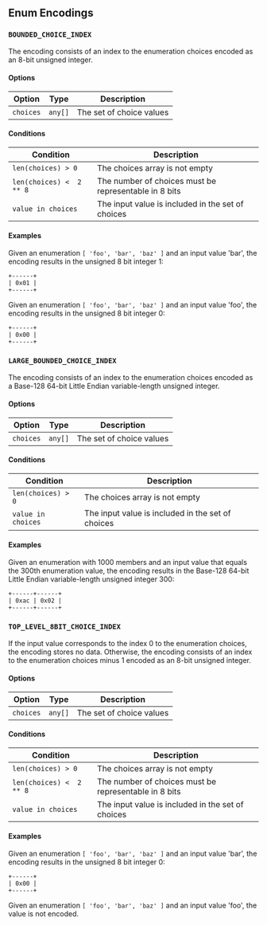 Enum Encodings
--------------

### `BOUNDED_CHOICE_INDEX`

The encoding consists of an index to the enumeration choices encoded as an
8-bit unsigned integer.

#### Options

| Option    | Type    | Description                 |
|-----------|---------|-----------------------------|
| `choices` | `any[]` | The set of choice values    |

#### Conditions

| Condition                | Description                                            |
|--------------------------|--------------------------------------------------------|
| `len(choices) > 0`       | The choices array is not empty                         |
| `len(choices) <  2 ** 8` | The number of choices must be representable in 8 bits  |
| `value in choices`       | The input value is included in the set of choices      |

#### Examples

Given an enumeration `[ 'foo', 'bar', 'baz' ]` and an input value 'bar', the
encoding results in the unsigned 8 bit integer 1:

```
+------+
| 0x01 |
+------+
```

Given an enumeration `[ 'foo', 'bar', 'baz' ]` and an input value 'foo', the
encoding results in the unsigned 8 bit integer 0:

```
+------+
| 0x00 |
+------+
```

### `LARGE_BOUNDED_CHOICE_INDEX`

The encoding consists of an index to the enumeration choices encoded as a
Base-128 64-bit Little Endian variable-length unsigned integer.

#### Options

| Option    | Type    | Description                 |
|-----------|---------|-----------------------------|
| `choices` | `any[]` | The set of choice values    |

#### Conditions

| Condition                | Description                                            |
|--------------------------|--------------------------------------------------------|
| `len(choices) > 0`       | The choices array is not empty                         |
| `value in choices`       | The input value is included in the set of choices      |

#### Examples

Given an enumeration with 1000 members and an input value that equals the 300th
enumeration value, the encoding results in the Base-128 64-bit Little Endian
variable-length unsigned integer 300:

```
+------+------+
| 0xac | 0x02 |
+------+------+
```

### `TOP_LEVEL_8BIT_CHOICE_INDEX`

If the input value corresponds to the index 0 to the enumeration choices, the
encoding stores no data. Otherwise, the encoding consists of an index to the
enumeration choices minus 1 encoded as an 8-bit unsigned integer.

#### Options

| Option    | Type    | Description                 |
|-----------|---------|-----------------------------|
| `choices` | `any[]` | The set of choice values    |

#### Conditions

| Condition                | Description                                            |
|--------------------------|--------------------------------------------------------|
| `len(choices) > 0`       | The choices array is not empty                         |
| `len(choices) <  2 ** 8` | The number of choices must be representable in 8 bits  |
| `value in choices`       | The input value is included in the set of choices      |

#### Examples

Given an enumeration `[ 'foo', 'bar', 'baz' ]` and an input value 'bar', the
encoding results in the unsigned 8 bit integer 0:

```
+------+
| 0x00 |
+------+
```

Given an enumeration `[ 'foo', 'bar', 'baz' ]` and an input value 'foo', the
value is not encoded.
